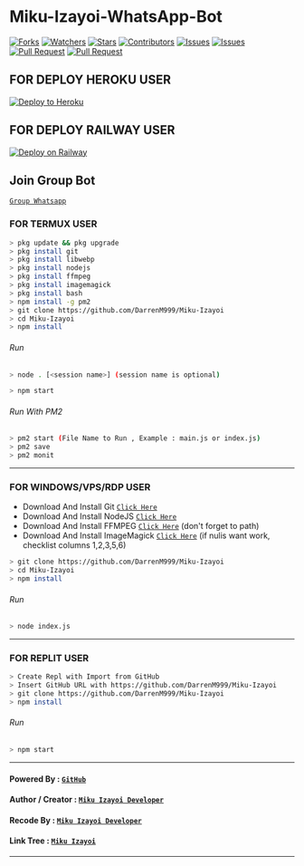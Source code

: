 # Miku-Izayoi-WhatsApp-Bot
<a href="https://github.com/DarrenM999/Miku-Izayoi/network/members"><img title="Forks" src="https://img.shields.io/github/forks/DarrenM999/Miku-Izayoi?label=Forks&color=blue&style=flat-square"></a>
<a href="https://github.com/DarrenM999/Miku-Izayoi/watchers"><img title="Watchers" src="https://img.shields.io/github/watchers/DarrenM999/Miku-Izayoi?label=Watchers&color=green&style=flat-square"></a>
<a href="https://github.com/DarrenM999/Miku-Izayoi/stargazers"><img title="Stars" src="https://img.shields.io/github/stars/DarrenM999/Miku-Izayoi?label=Stars&color=yellow&style=flat-square"></a>
<a href="https://github.com/DarrenM999/Miku-Izayoi/graphs/contributors"><img title="Contributors" src="https://img.shields.io/github/contributors/DarrenM999/Miku-Izayoi?label=Contributors&color=blue&style=flat-square"></a>
<a href="https://github.com/DarrenM999/Miku-Izayoi/issues"><img title="Issues" src="https://img.shields.io/github/issues/DarrenM999/Miku-Izayoi?label=Issues&color=success&style=flat-square"></a>
<a href="https://github.com/DarrenM999/Miku-Izayoi/issues?q=is%3Aissue+is%3Aclosed"><img title="Issues" src="https://img.shields.io/github/issues-closed/DarrenM999/Miku-Izayoi?label=Issues&color=red&style=flat-square"></a>
<a href="https://github.com/DarrenM999/Miku-Izayoi/pulls"><img title="Pull Request" src="https://img.shields.io/github/issues-pr/DarrenM999/Miku-Izayoi?label=PullRequest&color=success&style=flat-square"></a>
<a href="https://github.com/DarrenM999/Miku-Izayoi/pulls?q=is%3Apr+is%3Aclosed"><img title="Pull Request" src="https://img.shields.io/github/issues-pr-closed/DarrenM999/Miku-Izayoi?label=PullRequest&color=red&style=flat-square"></a>

## FOR DEPLOY HEROKU USER


<p><a href="https://heroku.com/deploy?template="https://github.com/DarrenM999/Miku-Izayoi"> <img src="https://www.herokucdn.com/deploy/button.svg" alt="Deploy to Heroku" /></a></p>


## FOR DEPLOY RAILWAY USER


[![Deploy on Railway](https://railway.app/button.svg)](https://railway.app/new/template?template=https%3A%2F%2Fgithub.com%2FDarrenM999%2FMiku-Izayoi)

## Join Group Bot
[`Group Whatsapp`](https://chat.whatsapp.com/IsBsA8Z6CaJGvRxaSDDuWB)
### FOR TERMUX USER
```bash
> pkg update && pkg upgrade
> pkg install git
> pkg install libwebp
> pkg install nodejs
> pkg install ffmpeg
> pkg install imagemagick
> pkg install bash
> npm install -g pm2
> git clone https://github.com/DarrenM999/Miku-Izayoi
> cd Miku-Izayoi
> npm install
```
###### Run
```bash
> node . [<session name>] (session name is optional)
```

```bash
> npm start
```
###### Run With PM2
```bash
> pm2 start (File Name to Run , Example : main.js or index.js)
> pm2 save
> pm2 monit
```

---------

### FOR WINDOWS/VPS/RDP USER
* Download And Install Git [`Click Here`](https://git-scm.com/downloads) <br>
* Download And Install NodeJS [`Click Here`](https://nodejs.org/en/download) <br>
* Download And Install FFMPEG [`Click Here`](https://ffmpeg.org/download.html) (don't forget to path) 
* Download And Install ImageMagick [`Click Here`](https://imagemagick.org/script/download.php) (if nulis want work,  checklist columns 1,2,3,5,6) 
```bash
> git clone https://github.com/DarrenM999/Miku-Izayoi
> cd Miku-Izayoi
> npm install
```
###### Run
```bash
> node index.js
```
--------------

### FOR REPLIT USER
```bash
> Create Repl with Import from GitHub
> Insert GitHub URL with https://github.com/DarrenM999/Miku-Izayoi
> git clone https://github.com/DarrenM999/Miku-Izayoi
> npm install
```
###### Run
```bash
> npm start
```

---------------

#### Powered By : [`GitHub`](https://github.com/)

#### Author / Creator : [`Miku Izayoi Developer`](https://github.com/DarenM999/Miku-Izayoi)

#### Recode By : [`Miku Izayoi Developer`](https://youtube.com/channel/UCKik_26MSZsgfI1c-l2YO2g)
  
#### Link Tree : [`Miku Izayoi`](https://linktr.ee/MikuIzayoi)

---------------
